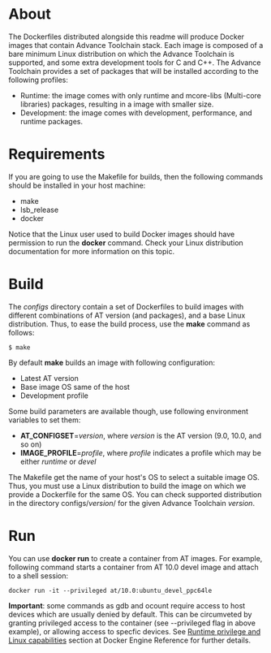 # About

The Dockerfiles distributed alongside this readme will produce Docker images that contain Advance Toolchain stack. Each image is composed of a bare minimum Linux distribution on which the Advance Toolchain is supported, and some extra development tools for C and C++. The Advance Toolchain provides a set of packages that will be installed according to the following profiles:

  - Runtime: the image comes with only runtime and mcore-libs (Multi-core libraries) packages, resulting in a image with smaller size.
  - Development: the image comes with development, performance, and runtime packages.

# Requirements
If you are going to use the Makefile for builds, then the following commands should be installed in your host machine:

 - make
 - lsb\_release
 - docker

Notice that the Linux user used to build Docker images should have permission to run the **docker** command. Check your Linux distribution documentation for more information on this topic.

# Build
The *configs* directory contain a set of Dockerfiles to build images with different combinations of AT version (and packages), and a base Linux distribution. Thus, to ease the build process, use the **make** command as follows:

```
$ make
```

By default **make** builds an image with following configuration:

 - Latest AT version
 - Base image OS same of the host
 - Development profile

Some build parameters are available though, use following environment variables to set them:

 - **AT\_CONFIGSET**=*version*, where *version* is the AT version (9.0, 10.0, and so on)
 - **IMAGE\_PROFILE**=*profile*, where *profile* indicates a profile which may be either *runtime* or *devel*

The Makefile get the name of your host's OS to select a suitable image OS. Thus, you must use a Linux distribution to build the image on which we provide a Dockerfile for the same OS. You can check supported distribution in the directory configs/*version*/ for the given Advance Toolchain *version*.

# Run
You can use **docker run** to create a container from AT images. For example, following command starts a container from AT 10.0 devel image and attach to a shell session:
```
docker run -it --privileged at/10.0:ubuntu_devel_ppc64le 
```
**Important**: some commands as gdb and ocount require access to host devices which are usually denied by default. This can be circumveted by granting privileged access to the container (see --privileged flag in above example), or allowing access to specfic devices. See [Runtime privilege and Linux capabilities](https://docs.docker.com/engine/reference/run/#runtime-privilege-and-linux-capabilities) section at Docker Engine Reference for further details.
